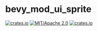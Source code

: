 # bevy_mod_ui_sprite
[![crates.io](https://img.shields.io/crates/v/bevy_mod_ui_sprite)](https://crates.io/crates/bevy_mod_ui_sprite)
[![MIT/Apache 2.0](https://img.shields.io/badge/license-MIT%2FApache-blue.svg)](https://github.com/ickshonpe/bevy_mod_ui_sprite)
[![crates.io](https://img.shields.io/crates/d/bevy_mod_ui_sprite)](https://crates.io/crates/bevy_mod_ui_sprite)
